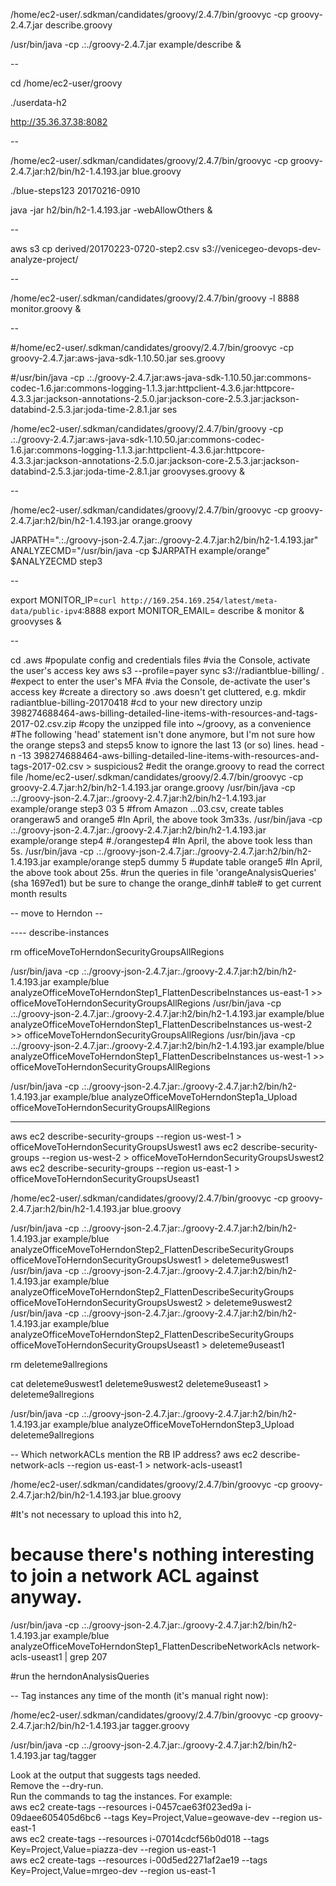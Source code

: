 /home/ec2-user/.sdkman/candidates/groovy/2.4.7/bin/groovyc -cp groovy-2.4.7.jar describe.groovy

/usr/bin/java -cp .:./groovy-2.4.7.jar example/describe &

--

cd /home/ec2-user/groovy

./userdata-h2

http://35.36.37.38:8082

--

/home/ec2-user/.sdkman/candidates/groovy/2.4.7/bin/groovyc -cp groovy-2.4.7.jar:h2/bin/h2-1.4.193.jar blue.groovy

./blue-steps123 20170216-0910

java -jar h2/bin/h2-1.4.193.jar -webAllowOthers &

--

aws s3 cp derived/20170223-0720-step2.csv s3://venicegeo-devops-dev-analyze-project/

--

/home/ec2-user/.sdkman/candidates/groovy/2.4.7/bin/groovy -l 8888 monitor.groovy &

--

#/home/ec2-user/.sdkman/candidates/groovy/2.4.7/bin/groovyc -cp groovy-2.4.7.jar:aws-java-sdk-1.10.50.jar ses.groovy

#/usr/bin/java -cp .:./groovy-2.4.7.jar:aws-java-sdk-1.10.50.jar:commons-codec-1.6.jar:commons-logging-1.1.3.jar:httpclient-4.3.6.jar:httpcore-4.3.3.jar:jackson-annotations-2.5.0.jar:jackson-core-2.5.3.jar:jackson-databind-2.5.3.jar:joda-time-2.8.1.jar ses

/home/ec2-user/.sdkman/candidates/groovy/2.4.7/bin/groovy -cp .:./groovy-2.4.7.jar:aws-java-sdk-1.10.50.jar:commons-codec-1.6.jar:commons-logging-1.1.3.jar:httpclient-4.3.6.jar:httpcore-4.3.3.jar:jackson-annotations-2.5.0.jar:jackson-core-2.5.3.jar:jackson-databind-2.5.3.jar:joda-time-2.8.1.jar groovyses.groovy &

--

/home/ec2-user/.sdkman/candidates/groovy/2.4.7/bin/groovyc -cp groovy-2.4.7.jar:h2/bin/h2-1.4.193.jar orange.groovy

JARPATH=".:./groovy-json-2.4.7.jar:./groovy-2.4.7.jar:h2/bin/h2-1.4.193.jar"
ANALYZECMD="/usr/bin/java -cp $JARPATH example/orange"
$ANALYZECMD step3

--

export MONITOR_IP=`curl http://169.254.169.254/latest/meta-data/public-ipv4`:8888
export MONITOR_EMAIL=
describe &
monitor &
groovyses &

--

cd .aws
#populate config and credentials files
#via the Console, activate the user's access key
aws s3 --profile=payer sync s3://radiantblue-billing/ .
#expect to enter the user's MFA
#via the Console, de-activate the user's access key
#create a directory so .aws doesn't get cluttered, e.g. mkdir radiantblue-billing-20170418
#cd to your new directory
unzip 398274688464-aws-billing-detailed-line-items-with-resources-and-tags-2017-02.csv.zip
#copy the unzipped file into ~/groovy, as a convenience
#The following 'head' statement isn't done anymore, but I'm not sure how the orange steps3 and steps5 know to ignore the last 13 (or so) lines.
head -n -13 398274688464-aws-billing-detailed-line-items-with-resources-and-tags-2017-02.csv > suspicious2
#edit the orange.groovy to read the correct file 
/home/ec2-user/.sdkman/candidates/groovy/2.4.7/bin/groovyc -cp groovy-2.4.7.jar:h2/bin/h2-1.4.193.jar orange.groovy
/usr/bin/java -cp .:./groovy-json-2.4.7.jar:./groovy-2.4.7.jar:h2/bin/h2-1.4.193.jar example/orange step3 03    5 #from Amazon ...03.csv, create tables orangeraw5 and orange5
#In April, the above took 3m33s.
/usr/bin/java -cp .:./groovy-json-2.4.7.jar:./groovy-2.4.7.jar:h2/bin/h2-1.4.193.jar example/orange step4         #./orangestep4
#In April, the above took less than 5s.
/usr/bin/java -cp .:./groovy-json-2.4.7.jar:./groovy-2.4.7.jar:h2/bin/h2-1.4.193.jar example/orange step5 dummy 5 #update table orange5
#In April, the above took about 25s.
#run the queries in file 'orangeAnalysisQueries' (sha 1697ed1) but be sure to change the orange_dinh# table# to get current month results

-- move to Herndon --

---- describe-instances

rm officeMoveToHerndonSecurityGroupsAllRegions

/usr/bin/java -cp .:./groovy-json-2.4.7.jar:./groovy-2.4.7.jar:h2/bin/h2-1.4.193.jar example/blue analyzeOfficeMoveToHerndonStep1_FlattenDescribeInstances us-east-1 >> officeMoveToHerndonSecurityGroupsAllRegions
/usr/bin/java -cp .:./groovy-json-2.4.7.jar:./groovy-2.4.7.jar:h2/bin/h2-1.4.193.jar example/blue analyzeOfficeMoveToHerndonStep1_FlattenDescribeInstances us-west-2 >> officeMoveToHerndonSecurityGroupsAllRegions
/usr/bin/java -cp .:./groovy-json-2.4.7.jar:./groovy-2.4.7.jar:h2/bin/h2-1.4.193.jar example/blue analyzeOfficeMoveToHerndonStep1_FlattenDescribeInstances us-west-1 >> officeMoveToHerndonSecurityGroupsAllRegions

/usr/bin/java -cp .:./groovy-json-2.4.7.jar:./groovy-2.4.7.jar:h2/bin/h2-1.4.193.jar example/blue analyzeOfficeMoveToHerndonStep1a_Upload officeMoveToHerndonSecurityGroupsAllRegions

---- 
aws ec2 describe-security-groups --region us-west-1 > officeMoveToHerndonSecurityGroupsUswest1
aws ec2 describe-security-groups --region us-west-2 > officeMoveToHerndonSecurityGroupsUswest2
aws ec2 describe-security-groups --region us-east-1 > officeMoveToHerndonSecurityGroupsUseast1

/home/ec2-user/.sdkman/candidates/groovy/2.4.7/bin/groovyc -cp groovy-2.4.7.jar:h2/bin/h2-1.4.193.jar blue.groovy

/usr/bin/java -cp .:./groovy-json-2.4.7.jar:./groovy-2.4.7.jar:h2/bin/h2-1.4.193.jar example/blue analyzeOfficeMoveToHerndonStep2_FlattenDescribeSecurityGroups officeMoveToHerndonSecurityGroupsUswest1 > deleteme9uswest1
/usr/bin/java -cp .:./groovy-json-2.4.7.jar:./groovy-2.4.7.jar:h2/bin/h2-1.4.193.jar example/blue analyzeOfficeMoveToHerndonStep2_FlattenDescribeSecurityGroups officeMoveToHerndonSecurityGroupsUswest2 > deleteme9uswest2
/usr/bin/java -cp .:./groovy-json-2.4.7.jar:./groovy-2.4.7.jar:h2/bin/h2-1.4.193.jar example/blue analyzeOfficeMoveToHerndonStep2_FlattenDescribeSecurityGroups officeMoveToHerndonSecurityGroupsUseast1 > deleteme9useast1

rm deleteme9allregions

cat deleteme9uswest1 deleteme9uswest2 deleteme9useast1 > deleteme9allregions

/usr/bin/java -cp .:./groovy-json-2.4.7.jar:./groovy-2.4.7.jar:h2/bin/h2-1.4.193.jar example/blue analyzeOfficeMoveToHerndonStep3_Upload deleteme9allregions

-- Which networkACLs mention the RB IP address?
aws ec2 describe-network-acls --region us-east-1 > network-acls-useast1

/home/ec2-user/.sdkman/candidates/groovy/2.4.7/bin/groovyc -cp groovy-2.4.7.jar:h2/bin/h2-1.4.193.jar blue.groovy

#It's not necessary to upload this into h2,
# because there's nothing interesting to join a network ACL against anyway.
/usr/bin/java -cp .:./groovy-json-2.4.7.jar:./groovy-2.4.7.jar:h2/bin/h2-1.4.193.jar example/blue analyzeOfficeMoveToHerndonStep1_FlattenDescribeNetworkAcls network-acls-useast1 | grep 207

#run the herndonAnalysisQueries

-- Tag instances any time of the month (it's manual right now):

/home/ec2-user/.sdkman/candidates/groovy/2.4.7/bin/groovyc -cp groovy-2.4.7.jar:h2/bin/h2-1.4.193.jar tagger.groovy

/usr/bin/java -cp .:./groovy-json-2.4.7.jar:./groovy-2.4.7.jar:h2/bin/h2-1.4.193.jar tag/tagger

Look at the output that suggests tags needed.  
Remove the --dry-run.  
Run the commands to tag the instances. For example:  
   aws ec2 create-tags --resources i-0457cae63f023ed9a i-09daee605405d6bc6 --tags Key=Project,Value=geowave-dev --region us-east-1  
   aws ec2 create-tags --resources i-07014cdcf56b0d018 --tags Key=Project,Value=piazza-dev --region us-east-1  
   aws ec2 create-tags --resources i-00d5ed2271af2ae19 --tags Key=Project,Value=mrgeo-dev --region us-east-1  

